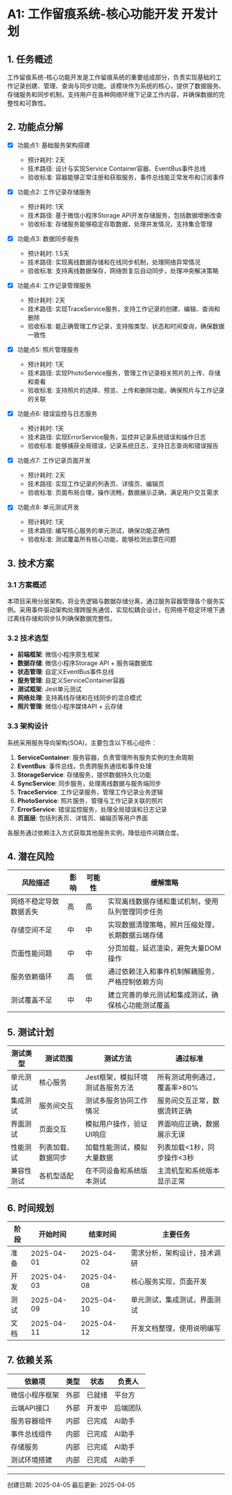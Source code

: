 # A1: 工作留痕系统-核心功能开发 开发计划

## 1. 任务概述

工作留痕系统-核心功能开发是工作留痕系统的重要组成部分，负责实现基础的工作记录创建、管理、查询与同步功能。该模块作为系统的核心，提供了数据服务、存储服务和同步机制，支持用户在各种网络环境下记录工作内容，并确保数据的完整性和可靠性。

## 2. 功能点分解

- [x] 功能点1: 基础服务架构搭建
  - 预计耗时: 2天
  - 技术路径: 设计与实现Service Container容器、EventBus事件总线
  - 验收标准: 容器能够正常注册和获取服务，事件总线能正常发布和订阅事件

- [x] 功能点2: 工作记录存储服务
  - 预计耗时: 1天
  - 技术路径: 基于微信小程序Storage API开发存储服务，包括数据增删改查
  - 验收标准: 存储服务能够稳定存取数据，处理并发情况，支持集合管理

- [x] 功能点3: 数据同步服务
  - 预计耗时: 1.5天
  - 技术路径: 实现离线数据存储和在线同步机制，处理网络异常情况
  - 验收标准: 支持离线数据保存，网络恢复后自动同步，处理冲突解决策略

- [x] 功能点4: 工作记录管理服务
  - 预计耗时: 2天
  - 技术路径: 实现TraceService服务，支持工作记录的创建、编辑、查询和删除
  - 验收标准: 能正确管理工作记录，支持按类型、状态和时间查询，确保数据一致性

- [x] 功能点5: 照片管理服务
  - 预计耗时: 1天
  - 技术路径: 实现PhotoService服务，管理工作记录相关照片的上传、存储和查看
  - 验收标准: 支持照片的选择、预览、上传和删除功能，确保照片与工作记录的关联

- [x] 功能点6: 错误监控与日志服务
  - 预计耗时: 1天
  - 技术路径: 实现ErrorService服务，监控并记录系统错误和操作日志
  - 验收标准: 能够捕获全局错误，记录系统日志，支持日志查询和错误报告

- [x] 功能点7: 工作记录页面开发
  - 预计耗时: 2天
  - 技术路径: 实现工作记录的列表页、详情页、编辑页
  - 验收标准: 页面布局合理，操作流畅，数据展示正确，满足用户交互需求

- [x] 功能点8: 单元测试开发
  - 预计耗时: 1天
  - 技术路径: 编写核心服务的单元测试，确保功能正确性
  - 验收标准: 测试覆盖所有核心功能，能够检测出潜在问题

## 3. 技术方案

### 3.1 方案概述

本项目采用分层架构，将业务逻辑与数据存储分离，通过服务容器管理各个服务实例。采用事件驱动架构处理跨服务通信，实现松耦合设计。在网络不稳定环境下通过离线存储和同步队列确保数据完整性。

### 3.2 技术选型

- **前端框架**: 微信小程序原生框架
- **数据存储**: 微信小程序Storage API + 服务端数据库
- **状态管理**: 自定义EventBus事件总线
- **服务管理**: 自定义ServiceContainer容器
- **测试框架**: Jest单元测试
- **网络处理**: 支持离线存储和在线同步的混合模式
- **照片管理**: 微信小程序媒体API + 云存储

### 3.3 架构设计

系统采用服务导向架构(SOA)，主要包含以下核心组件：

1. **ServiceContainer**: 服务容器，负责管理所有服务实例的生命周期
2. **EventBus**: 事件总线，负责跨服务通信和事件处理
3. **StorageService**: 存储服务，提供数据持久化功能
4. **SyncService**: 同步服务，处理离线数据与服务端同步
5. **TraceService**: 工作记录服务，管理工作记录业务逻辑
6. **PhotoService**: 照片服务，管理与工作记录关联的照片
7. **ErrorService**: 错误监控服务，处理全局错误和日志记录
8. **页面层**: 包括列表页、详情页、编辑页等用户界面

各服务通过依赖注入方式获取其他服务实例，降低组件间耦合度。

## 4. 潜在风险

| 风险描述 | 影响 | 可能性 | 缓解策略 |
|---------|-----|-------|---------|
| 网络不稳定导致数据丢失 | 高 | 高 | 实现离线数据存储和重试机制，使用队列管理同步任务 |
| 存储空间不足 | 中 | 中 | 实现数据清理策略，照片压缩处理，长期数据云端存储 |
| 页面性能问题 | 中 | 中 | 分页加载，延迟渲染，避免大量DOM操作 |
| 服务依赖循环 | 高 | 低 | 通过依赖注入和事件机制解耦服务，严格控制依赖方向 |
| 测试覆盖不足 | 中 | 中 | 建立完善的单元测试和集成测试，确保核心功能测试覆盖 |

## 5. 测试计划

| 测试类型 | 测试范围 | 测试方法 | 通过标准 |
|---------|---------|---------|---------|
| 单元测试 | 核心服务 | Jest框架，模拟环境测试各服务方法 | 所有测试用例通过，覆盖率>80% |
| 集成测试 | 服务间交互 | 测试多服务协同工作情况 | 服务间交互正常，数据流转正确 |
| 界面测试 | 页面交互 | 模拟用户操作，验证UI响应 | 界面响应正确，数据展示无误 |
| 性能测试 | 列表加载、数据同步 | 加载性能测试，模拟大量数据 | 列表加载<1秒，同步操作<3秒 |
| 兼容性测试 | 各机型适配 | 在不同设备和系统版本测试 | 主流机型和系统版本显示正常 |

## 6. 时间规划

| 阶段 | 开始时间 | 结束时间 | 主要任务 |
|------|---------|---------|---------|
| 准备 | 2025-04-01 | 2025-04-02 | 需求分析，架构设计，技术调研 |
| 开发 | 2025-04-03 | 2025-04-08 | 核心服务实现，页面开发 |
| 测试 | 2025-04-09 | 2025-04-10 | 单元测试，集成测试，界面测试 |
| 文档 | 2025-04-11 | 2025-04-12 | 开发文档整理，使用说明编写 |

## 7. 依赖关系

| 依赖项 | 类型 | 状态 | 负责人 |
|-------|-----|------|-------|
| 微信小程序框架 | 外部 | 已就绪 | 平台方 |
| 云端API接口 | 外部 | 开发中 | 后端团队 |
| 服务容器组件 | 内部 | 已完成 | AI助手 |
| 事件总线组件 | 内部 | 已完成 | AI助手 |
| 存储服务 | 内部 | 已完成 | AI助手 |
| 测试环境搭建 | 内部 | 已完成 | AI助手 |

---

创建日期: 2025-04-05
最后更新: 2025-04-05
